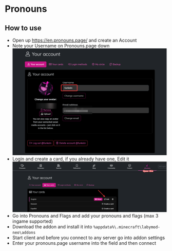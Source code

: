 # Pronouns

## How to use

- Open up https://en.pronouns.page/ and create an Account
- Note your Username on Pronouns.page down ![img_1.png](img_1.png)
- Login and create a card, if you already have one, Edit it ![img.png](img.png)
- Go into Pronouns and Flags and add your pronouns and flags (max 3 ingame supported)
- Download the addon and install it into `%appdata%\.minecraft\labymod-neo\addons`
- Start client and before you connect to any server go into addon settings
- Enter your pronouns.page username into the field and then connect